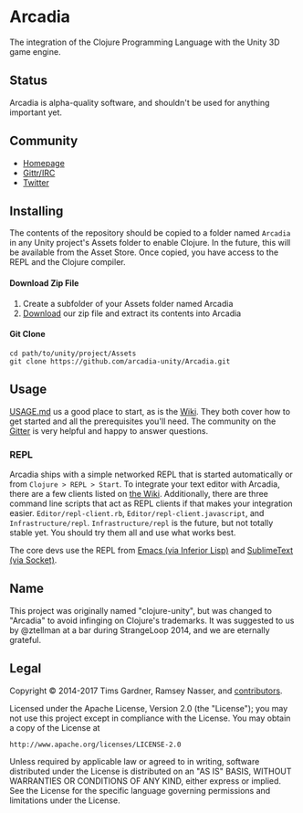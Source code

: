 Arcadia
=======
The integration of the Clojure Programming Language with the Unity 3D game engine.

Status
------
Arcadia is alpha-quality software, and shouldn't be used for anything important yet.

Community
---------
- [Homepage](https://arcadia-unity.github.io/)
- [Gittr/IRC](https://gitter.im/arcadia-unity/Arcadia)
- [Twitter](https://twitter.com/arcadiaunity)

Installing
----------
The contents of the repository should be copied to a folder named `Arcadia` in any Unity project's Assets folder to enable Clojure. In the future, this will be available from the Asset Store. Once copied, you have access to the REPL and the Clojure compiler.

#### Download Zip File

1. Create a subfolder of your Assets folder named Arcadia
2. [Download](https://github.com/arcadia-unity/Arcadia/archive/develop.zip) our zip file and extract its contents into Arcadia

#### Git Clone

```
cd path/to/unity/project/Assets
git clone https://github.com/arcadia-unity/Arcadia.git
```

Usage
-----
[USAGE.md](https://github.com/arcadia-unity/Arcadia/blob/develop/USAGE.md) us a good place to start, as is the [Wiki](https://github.com/arcadia-unity/Arcadia/wiki). They both cover how to get started and all the prerequisites you'll need. The community on the [Gitter](https://gitter.im/arcadia-unity/Arcadia) is very helpful and happy to answer questions. 

### REPL
Arcadia ships with a simple networked REPL that is started automatically or from `Clojure > REPL > Start`. To integrate your text editor with Arcadia, there are a few clients listed on [the Wiki](https://github.com/arcadia-unity/Arcadia/wiki/Resources). Additionally, there are three command line scripts that act as REPL clients if that makes your integration easier. `Editor/repl-client.rb`, `Editor/repl-client.javascript`, and `Infrastructure/repl`. `Infrastructure/repl` is the future, but not totally stable yet. You should try them all and use what works best.

The core devs use the REPL from [Emacs (via Inferior Lisp)](https://github.com/arcadia-unity/arcadia/wiki/Editor-support#emacs) and [SublimeText (via Socket)](https://github.com/nasser/Socket).

Name
----
This project was originally named "clojure-unity", but was changed to "Arcadia" to avoid infinging on Clojure's trademarks. It was suggested to us by @ztellman at a bar during StrangeLoop 2014, and we are eternally grateful.

Legal
-----
Copyright © 2014-2017 Tims Gardner, Ramsey Nasser, and [contributors](./CONTRIBUTORS.md).

Licensed under the Apache License, Version 2.0 (the "License"); you may not use this project except in compliance with the License. You may obtain a copy of the License at

```
http://www.apache.org/licenses/LICENSE-2.0
```

Unless required by applicable law or agreed to in writing, software distributed under the License is distributed on an "AS IS" BASIS, WITHOUT WARRANTIES OR CONDITIONS OF ANY KIND, either express or implied. See the License for the specific language governing permissions and limitations under the License.

